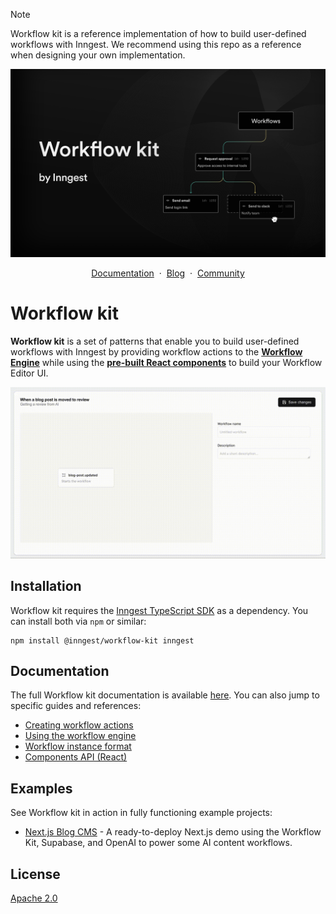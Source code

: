 > [!NOTE]
> Workflow kit is a reference implementation of how to build user-defined workflows with Inngest. We recommend using this repo as a reference when designing your own implementation.

<p align="center">

![Workflow Kit by Inngest](https://github.com/inngest/workflow-kit/blob/main/.github/assets/workflow-kit.jpg?raw=true)

</p>

<p align="center">
    <a href="https://www.inngest.com/docs/reference/workflow-kit?ref=github-workflow-kit-readme">Documentation</a>
    <span>&nbsp;·&nbsp;</span>
    <a href="https://www.inngest.com/blog?ref=github-workflow-kit-readme">Blog</a>
    <span>&nbsp;·&nbsp;</span>
    <a href="https://www.inngest.com/discord">Community</a>
</p>

# Workflow kit

**Workflow kit** is a set of patterns that enable you to build user-defined workflows with Inngest by providing workflow actions to the **[Workflow Engine](https://www.inngest.com/docs/reference/workflow-kit/engine?ref=github-workflow-kit-readme)** while using the **[pre-built React components](https://www.inngest.com/docs/reference/workflow-kit/components-api?ref=github-workflow-kit-readme)** to build your Workflow Editor UI.

![Workflow kit UI demo](https://github.com/inngest/workflow-kit/blob/main/.github/assets/workflow-demo.gif?raw=true)

## Installation

Workflow kit requires the [Inngest TypeScript SDK](https://github.com/inngest/inngest-js) as a dependency. You can install both via `npm` or similar:

```shell {{ title: "npm" }}
npm install @inngest/workflow-kit inngest
```

## Documentation

The full Workflow kit documentation is available [here](https://www.inngest.com/docs/reference/workflow-kit). You can also jump to specific guides and references:

- [Creating workflow actions](https://www.inngest.com/docs/reference/workflow-kit/actions?ref=github-workflow-kit-readme)
- [Using the workflow engine](https://www.inngest.com/docs/reference/workflow-kit/engine?ref=github-workflow-kit-readme)
- [Workflow instance format](https://www.inngest.com/docs/reference/workflow-kit/workflow-instance?ref=github-workflow-kit-readme)
- [Components API (React)](https://www.inngest.com/docs/reference/workflow-kit/components-api?ref=github-workflow-kit-readme)

## Examples

See Workflow kit in action in fully functioning example projects:

- [Next.js Blog CMS](/examples/nextjs-blog-cms#readme) - A ready-to-deploy Next.js demo using the Workflow Kit, Supabase, and OpenAI to power some AI content workflows.

## License

[Apache 2.0](/packages/workflow/LICENSE.md)
